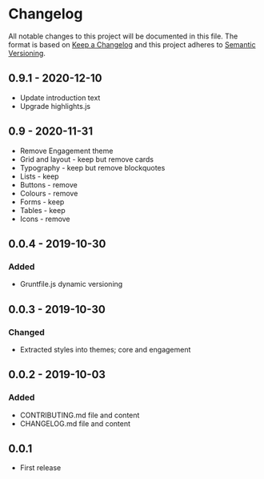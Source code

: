 # Changelog

All notable changes to this project will be documented in this file. The format is based on [Keep a Changelog](https://keepachangelog.com/en/1.0.0/) and this project adheres to [Semantic Versioning](https://semver.org/).

## 0.9.1 - 2020-12-10
   - Update introduction text
   - Upgrade highlights.js
   
## 0.9 - 2020-11-31
   - Remove Engagement theme
   - Grid and layout - keep but remove cards
   - Typography - keep but remove blockquotes
   - Lists - keep
   - Buttons - remove
   - Colours - remove
   - Forms - keep
   - Tables - keep
   - Icons - remove

## 0.0.4 - 2019-10-30

### Added

  - Gruntfile.js dynamic versioning
  
## 0.0.3 - 2019-10-30

### Changed

  - Extracted styles into themes; core and engagement
  
## 0.0.2 - 2019-10-03

### Added

  - CONTRIBUTING.md file and content
  - CHANGELOG.md file and content

## 0.0.1

  - First release